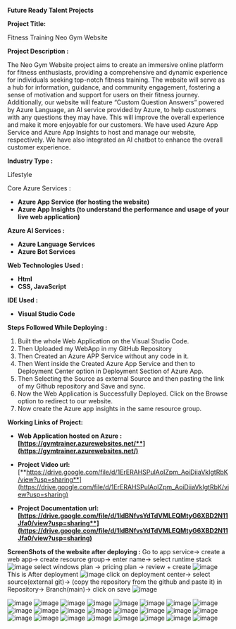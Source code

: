 **Future Ready Talent Projects**

**Project Title:**

Fitness Training Neo Gym Website

**Project Description :**

The Neo Gym Website project aims to create an immersive online platform for fitness enthusiasts, providing a comprehensive and dynamic experience for individuals seeking top-notch fitness training. The website will serve as a hub for information, guidance, and community engagement, fostering a sense of motivation and support for users on their fitness journey.  Additionally, our website will feature “Custom Question Answers” powered by Azure Language, an AI service provided by Azure, to help customers with any questions they may have. This will improve the overall experience and make it more enjoyable for our customers. We have used Azure App Service and Azure App Insights to host and manage our website, respectively. We have also integrated an AI chatbot to enhance the overall customer experience.

**Industry Type :**

Lifestyle

Core Azure Services : 

- **Azure App Service (for hosting the website)**
- **Azure App Insights (to understand the performance and usage of your live web application)**

**Azure AI Services :**

- **Azure Language Services** 
- **Azure Bot Services**

**Web Technologies Used :** 

- **Html**
- **CSS, JavaScript**

**IDE Used :**

- **Visual Studio Code**

**Steps Followed While Deploying :**

1. Built the whole Web Application on the Visual Studio Code.
1. Then Uploaded my WebApp in my GitHub Repository
1. Then Created an Azure APP Service without any code in it.
1. Then Went inside the Created Azure App Service and then to Deployment Center option in Deployment Section of Azure App.
1. Then Selecting the Source as external Source and then pasting the link of my Github repository and Save and sync.
1. Now the Web Application is Successfully Deployed. Click on the Browse option to redirect to our website.
1. Now create the Azure app insights in the same resource group.

**Working Links of Project:**

- **Web Application hosted on Azure : [https://gymtrainer.azurewebsites.net/**](https://gymtrainer.azurewebsites.net/)**
- **Project Video url:** [**https://drive.google.com/file/d/1ErERAHSPulAoIZpm_AoiDiiaVkIgtRbK/view?usp=sharing**](https://drive.google.com/file/d/1ErERAHSPulAoIZpm_AoiDiiaVkIgtRbK/view?usp=sharing)

- **Project Documentation url: [https://drive.google.com/file/d/1IdBNfvsYdTdVMLEQMtyG6XBD2N11Jfa0/view?usp=sharing**](https://drive.google.com/file/d/1IdBNfvsYdTdVMLEQMtyG6XBD2N11Jfa0/view?usp=sharing)**

**ScreenShots of the website after deploying :**
Go to app service-> create a web app-> create resource group-> enter name-> select runtime stack
![image](https://github.com/SushantPrasad13/Fitness-Training-NeoGym-Website/assets/144934599/c60f821b-9555-47c4-be14-5897ff011e3c)
select windows plan -> pricing plan -> review + create
![image](https://github.com/SushantPrasad13/Fitness-Training-NeoGym-Website/assets/144934599/c095ad0d-a9e8-4d3c-ae81-2da3600b3886)
This is After deployment
![image](https://github.com/SushantPrasad13/Fitness-Training-NeoGym-Website/assets/144934599/ba21453e-5244-416c-9b51-d5f0014f0112)
click on deployment center-> select source(external git)-> (copy the repository from the github and paste it) in Repository-> Branch(main)-> click on save
![image](https://github.com/SushantPrasad13/Fitness-Training-NeoGym-Website/assets/144934599/bd1ed53d-2ec1-42d1-b2c9-ccc3cfa0c7df)

![image](https://github.com/SushantPrasad13/Fitness-Training-NeoGym-Website/assets/144934599/160072cd-242b-46ff-a5c0-20334eee33d3)
![image](https://github.com/SushantPrasad13/Fitness-Training-NeoGym-Website/assets/144934599/81f4f562-6485-492c-a0d9-8c766860d745)
![image](https://github.com/SushantPrasad13/Fitness-Training-NeoGym-Website/assets/144934599/6072dc8a-b3bc-4c97-a1dc-93b1a91bb26a)
![image](https://github.com/SushantPrasad13/Fitness-Training-NeoGym-Website/assets/144934599/550429aa-53b3-4c32-a08f-e8f77290d3a3)
![image](https://github.com/SushantPrasad13/Fitness-Training-NeoGym-Website/assets/144934599/5d144c53-b048-4905-87d1-9cd341aaa71c)
![image](https://github.com/SushantPrasad13/Fitness-Training-NeoGym-Website/assets/144934599/479fd341-a263-406d-82f4-c73b8948fd58)
![image](https://github.com/SushantPrasad13/Fitness-Training-NeoGym-Website/assets/144934599/d679f685-d5fd-4c38-b9b5-2078a11313d8)
![image](https://github.com/SushantPrasad13/Fitness-Training-NeoGym-Website/assets/144934599/5deef5c9-5e13-4af4-9c84-7b2e6bb5178a)
![image](https://github.com/SushantPrasad13/Fitness-Training-NeoGym-Website/assets/144934599/26e5fff5-2286-4158-946e-9c804c55a2e6)
![image](https://github.com/SushantPrasad13/Fitness-Training-NeoGym-Website/assets/144934599/e900fe63-7154-4b26-b606-94d0eb8ab208)
![image](https://github.com/SushantPrasad13/Fitness-Training-NeoGym-Website/assets/144934599/31a993fb-527a-4ea1-89b2-71e7d0784330)
![image](https://github.com/SushantPrasad13/Fitness-Training-NeoGym-Website/assets/144934599/a4cba292-56ef-4959-a934-59c4e56b5a64)
![image](https://github.com/SushantPrasad13/Fitness-Training-NeoGym-Website/assets/144934599/56a4a5d8-756b-4077-8837-87c24e3c4547)
![image](https://github.com/SushantPrasad13/Fitness-Training-NeoGym-Website/assets/144934599/09af9d64-c265-4aec-999b-f0fb975e3eed)
![image](https://github.com/SushantPrasad13/Fitness-Training-NeoGym-Website/assets/144934599/5f3a2e39-753c-4ab9-86e7-55c3d6d6a338)
![image](https://github.com/SushantPrasad13/Fitness-Training-NeoGym-Website/assets/144934599/a923321c-9c20-4b07-a27c-4c4032d6c873)
![image](https://github.com/SushantPrasad13/Fitness-Training-NeoGym-Website/assets/144934599/03875270-bba6-42da-94d9-9ab5db1c9557)
![image](https://github.com/SushantPrasad13/Fitness-Training-NeoGym-Website/assets/144934599/d3dab909-3c18-490c-b2b8-c84bf10deeca)
![image](https://github.com/SushantPrasad13/Fitness-Training-NeoGym-Website/assets/144934599/e3ff20bb-4880-4dfb-832c-d46f10736ebd)
![image](https://github.com/SushantPrasad13/Fitness-Training-NeoGym-Website/assets/144934599/49ad7465-f2ff-4b1a-977e-bcb56dfe3cec)
![image](https://github.com/SushantPrasad13/Fitness-Training-NeoGym-Website/assets/144934599/a35768c9-9fba-4450-9aa8-31f4f678867d)
![image](https://github.com/SushantPrasad13/Fitness-Training-NeoGym-Website/assets/144934599/d8900a01-035f-44fc-8dbc-071c5692171d)
![image](https://github.com/SushantPrasad13/Fitness-Training-NeoGym-Website/assets/144934599/d076a522-d13c-43b8-9ddd-cd703309e25b)
![image](https://github.com/SushantPrasad13/Fitness-Training-NeoGym-Website/assets/144934599/94e27b93-2951-4b9c-9b1c-13a13a6656ce)



























